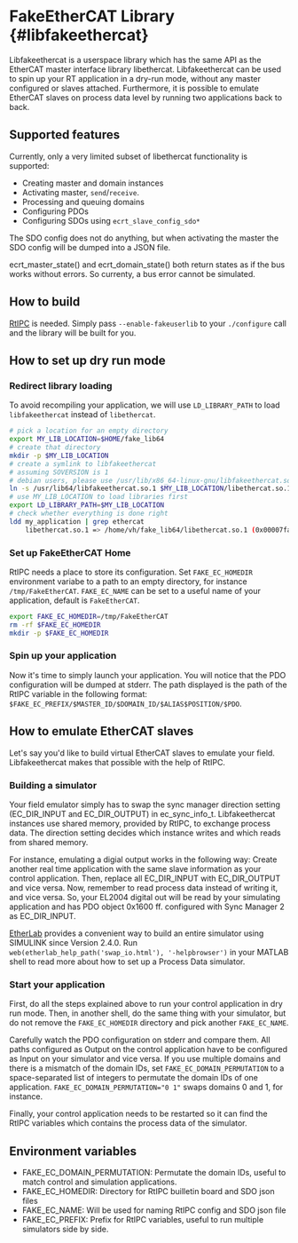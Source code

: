 FakeEtherCAT Library                        {#libfakeethercat}
====================

Libfakeethercat is a userspace library which has the same API as
the EtherCAT master interface library libethercat.
Libfakeethercat can be used to spin up your RT application in a dry-run mode,
without any master configured or slaves attached.
Furthermore, it is possible to emulate EtherCAT slaves on process data level
by running two applications back to back.

## Supported features

Currently, only a very limited subset of libethercat functionality is supported:

 - Creating master and domain instances
 - Activating master, `send`/`receive`.
 - Processing and queuing domains
 - Configuring PDOs
 - Configuring SDOs using `ecrt_slave_config_sdo*`

The SDO config does not do anything,
but when activating the master the SDO config will
be dumped into a JSON file.

ecrt_master_state() and ecrt_domain_state() both return states as if
the bus works without errors.
So currenty, a bus error cannot be simulated.

## How to build

[RtIPC](https://gitlab.com/etherlab.org/rtipc) is needed.
Simply pass `--enable-fakeuserlib` to your `./configure` call
and the library will be built for you.

## How to set up dry run mode

### Redirect library loading

To avoid recompiling your application,
we will use `LD_LIBRARY_PATH` to load `libfakeethercat` instead of `libethercat`.

```sh
# pick a location for an empty directory
export MY_LIB_LOCATION=$HOME/fake_lib64
# create that directory
mkdir -p $MY_LIB_LOCATION
# create a symlink to libfakeethercat
# assuming SOVERSION is 1
# debian users, please use /usr/lib/x86_64-linux-gnu/libfakeethercat.so.1
ln -s /usr/lib64/libfakeethercat.so.1 $MY_LIB_LOCATION/libethercat.so.1
# use MY_LIB_LOCATION to load libraries first
export LD_LIBRARY_PATH=$MY_LIB_LOCATION
# check whether everything is done right
ldd my_application | grep ethercat
    libethercat.so.1 => /home/vh/fake_lib64/libethercat.so.1 (0x00007fa5a5c59000)
```

### Set up FakeEtherCAT Home

RtIPC needs a place to store its configuration.
Set `FAKE_EC_HOMEDIR` environment variabe to a path to an empty directory,
for instance `/tmp/FakeEtherCAT`.
`FAKE_EC_NAME` can be set to a useful name of your application,
default is `FakeEtherCAT`.

```sh
export FAKE_EC_HOMEDIR=/tmp/FakeEtherCAT
rm -rf $FAKE_EC_HOMEDIR
mkdir -p $FAKE_EC_HOMEDIR
```

### Spin up your application

Now it's time to simply launch your application.
You will notice that the PDO configuration will be dumped at stderr.
The path displayed is the path of the RtIPC variable in the following format:
`$FAKE_EC_PREFIX/$MASTER_ID/$DOMAIN_ID/$ALIAS$POSITION/$PDO`.

## How to emulate EtherCAT slaves

Let's say you'd like to build virtual EtherCAT slaves to emulate your field.
Libfakeethercat makes that possible with the help of RtIPC.

### Building a simulator

Your field emulator simply has to swap the sync manager direction setting
(EC_DIR_INPUT and EC_DIR_OUTPUT) in ec_sync_info_t.
Libfakeethercat instances use shared memory, provided by RtIPC,
to exchange process data.
The direction setting decides which instance writes and which reads from
shared memory.

For instance, emulating a digial output works in the following way:
Create another real time application with the same slave information
as your control application.
Then, replace all EC_DIR_INPUT with EC_DIR_OUTPUT and vice versa.
Now, remember to read process data instead of writing it, and vice versa.
So, your EL2004 digital out will be read by your simulating application
and has PDO object 0x1600 ff. configured with Sync Manager 2 as EC_DIR_INPUT.

[EtherLab](https://gitlab.com/etherlab.org/etherlab) provides
a convenient way to build an entire simulator using SIMULINK since
Version 2.4.0.
Run `web(etherlab_help_path('swap_io.html'), '-helpbrowser')`
in your MATLAB shell to read more about how to set up a
Process Data simulator.

### Start your application

First, do all the steps explained above to run your
control application in dry run mode.
Then, in another shell, do the same thing with your simulator,
but do not remove the `FAKE_EC_HOMEDIR` directory and
pick another `FAKE_EC_NAME`.

Carefully watch the PDO configuration on stderr and compare them.
All paths configured as Output on the control application have to
be configured as Input on your simulator and vice versa.
If you use multiple domains and there is a mismatch of the domain IDs,
set `FAKE_EC_DOMAIN_PERMUTATION` to a space-separated list of integers to
permutate the domain IDs of one application.
`FAKE_EC_DOMAIN_PERMUTATION="0 1"` swaps domains 0 and 1, for instance.

Finally, your control application needs to be restarted
so it can find the RtIPC variables which contains the process data of the
simulator.

## Environment variables

 - FAKE_EC_DOMAIN_PERMUTATION: Permutate the domain IDs, useful to match control and simulation applications.
 - FAKE_EC_HOMEDIR: Directory for RtIPC builletin board and SDO json files
 - FAKE_EC_NAME: Will be used for naming RtIPC config and SDO json file
 - FAKE_EC_PREFIX: Prefix for RtIPC variables, useful to run multiple simulators side by side.
